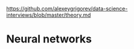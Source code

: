 
https://github.com/alexeygrigorev/data-science-interviews/blob/master/theory.md

# Neural networks


